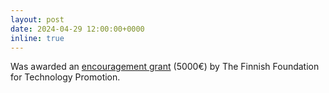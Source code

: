 ```yaml
---
layout: post
date: 2024-04-29 12:00:00+0000
inline: true
---
```


Was awarded an <a href="https://tekniikanedistamissaatio.fi/en/apply-for-a-grant/grants-for-postgraduate-students//">encouragement grant</a> (5000€) by The Finnish Foundation for Technology Promotion.
